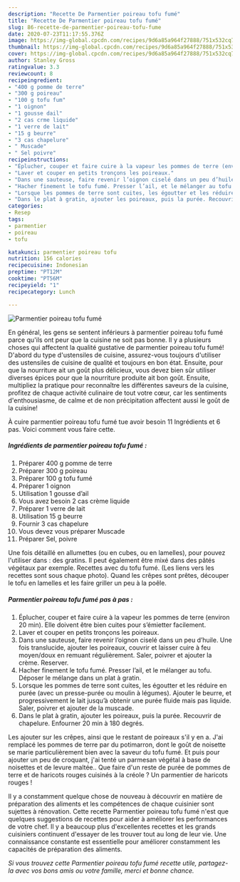 ```yaml
---
description: "Recette De Parmentier poireau tofu fumé"
title: "Recette De Parmentier poireau tofu fumé"
slug: 86-recette-de-parmentier-poireau-tofu-fume
date: 2020-07-23T11:17:55.376Z
image: https://img-global.cpcdn.com/recipes/9d6a85a964f27888/751x532cq70/parmentier-poireau-tofu-fume-photo-principale-de-la-recette.jpg
thumbnail: https://img-global.cpcdn.com/recipes/9d6a85a964f27888/751x532cq70/parmentier-poireau-tofu-fume-photo-principale-de-la-recette.jpg
cover: https://img-global.cpcdn.com/recipes/9d6a85a964f27888/751x532cq70/parmentier-poireau-tofu-fume-photo-principale-de-la-recette.jpg
author: Stanley Gross
ratingvalue: 3.3
reviewcount: 8
recipeingredient:
- "400 g pomme de terre"
- "300 g poireau"
- "100 g tofu fum"
- "1 oignon"
- "1 gousse dail"
- "2 cas crme liquide"
- "1 verre de lait"
- "15 g beurre"
- "3 cas chapelure"
- " Muscade"
- " Sel poivre"
recipeinstructions:
- "Éplucher, couper et faire cuire à la vapeur les pommes de terre (environ 20 min). Elle doivent être bien cuites pour s’émietter facilement."
- "Laver et couper en petits tronçons les poireaux."
- "Dans une sauteuse, faire revenir l’oignon ciselé dans un peu d’huile. Une fois translucide, ajouter les poireaux, couvrir et laisser cuire à feu moyen/doux en remuant régulièrement. Saler, poivrer et ajouter la crème. Reserver."
- "Hacher finement le tofu fumé. Presser l’ail, et le mélanger au tofu. Déposer le mélange dans un plat à gratin."
- "Lorsque les pommes de terre sont cuites, les égoutter et les réduire en purée (avec un presse-purée ou moulin à légumes). Ajouter le beurre, et progressivement le lait jusqu’à obtenir une purée fluide mais pas liquide. Saler, poivrer et ajouter de la muscade."
- "Dans le plat à gratin, ajouter les poireaux, puis la purée. Recouvrir de chapelure. Enfourner 20 min à 180 degrés."
categories:
- Resep
tags:
- parmentier
- poireau
- tofu

katakunci: parmentier poireau tofu 
nutrition: 156 calories
recipecuisine: Indonesian
preptime: "PT12M"
cooktime: "PT56M"
recipeyield: "1"
recipecategory: Lunch

---
```



![Parmentier poireau tofu fumé](https://img-global.cpcdn.com/recipes/9d6a85a964f27888/751x532cq70/parmentier-poireau-tofu-fume-photo-principale-de-la-recette.jpg)

En général, les gens se sentent inférieurs à parmentier poireau tofu fumé parce qu'ils ont peur que la cuisine ne soit pas bonne. Il y a plusieurs choses qui affectent la qualité gustative de parmentier poireau tofu fumé! D'abord du type d'ustensiles de cuisine, assurez-vous toujours d'utiliser des ustensiles de cuisine de qualité et toujours en bon état. Ensuite, pour que la nourriture ait un goût plus délicieux, vous devez bien sûr utiliser diverses épices pour que la nourriture produite ait bon goût. Ensuite, multipliez la pratique pour reconnaître les différentes saveurs de la cuisine, profitez de chaque activité culinaire de tout votre cœur, car les sentiments d'enthousiasme, de calme et de non précipitation affectent aussi le goût de la cuisine!

<!--inarticleads1-->

À cuire parmentier poireau tofu fumé tue avoir besoin 11 Ingrédients et 6 pas. Voici comment vous faire cette.

##### Ingrédients de parmentier poireau tofu fumé :

1. Préparer 400 g pomme de terre
1. Préparer 300 g poireau
1. Préparer 100 g tofu fumé
1. Préparer 1 oignon
1. Utilisation 1 gousse d’ail
1. Vous avez besoin 2 cas crème liquide
1. Préparer 1 verre de lait
1. Utilisation 15 g beurre
1. Fournir 3 cas chapelure
1. Vous devez vous préparer  Muscade
1. Préparer  Sel, poivre


Une fois détaillé en allumettes (ou en cubes, ou en lamelles), pour pouvez l&#39;utiliser dans : des gratins. Il peut également être mixé dans des pâtés végétaux par exemple. Recettes avec du tofu fumé. (Les liens vers les recettes sont sous chaque photo). Quand les crêpes sont prêtes, découper le tofu en lamelles et les faire griller un peu à la poêle. 

<!--inarticleads2-->

##### Parmentier poireau tofu fumé pas à pas :

1. Éplucher, couper et faire cuire à la vapeur les pommes de terre (environ 20 min). Elle doivent être bien cuites pour s’émietter facilement.
1. Laver et couper en petits tronçons les poireaux.
1. Dans une sauteuse, faire revenir l’oignon ciselé dans un peu d’huile. Une fois translucide, ajouter les poireaux, couvrir et laisser cuire à feu moyen/doux en remuant régulièrement. Saler, poivrer et ajouter la crème. Reserver.
1. Hacher finement le tofu fumé. Presser l’ail, et le mélanger au tofu. Déposer le mélange dans un plat à gratin.
1. Lorsque les pommes de terre sont cuites, les égoutter et les réduire en purée (avec un presse-purée ou moulin à légumes). Ajouter le beurre, et progressivement le lait jusqu’à obtenir une purée fluide mais pas liquide. Saler, poivrer et ajouter de la muscade.
1. Dans le plat à gratin, ajouter les poireaux, puis la purée. Recouvrir de chapelure. Enfourner 20 min à 180 degrés.


Les ajouter sur les crêpes, ainsi que le restant de poireaux s&#39;il y en a. J&#39;ai remplacé les pommes de terre par du potimarron, dont le goût de noisette se marie particulièrement bien avec la saveur du tofu fumé. Et puis pour ajouter un peu de croquant, j&#39;ai tenté un parmesan végétal à base de noisettes et de levure maltée.. Que faire d&#39;un reste de purée de pommes de terre et de haricots rouges cuisinés à la créole ? Un parmentier de haricots rouges ! 

<!--inarticleads1-->

<p>
Il y a constamment quelque chose de nouveau à découvrir en matière de préparation des aliments et les compétences de chaque cuisinier sont sujettes à rénovation. Cette recette Parmentier poireau tofu fumé n'est que quelques suggestions de recettes pour aider à améliorer les performances de votre chef. Il y a beaucoup plus d'excellentes recettes et les grands cuisiniers continuent d'essayer de les trouver tout au long de leur vie. Une connaissance constante est essentielle pour améliorer constamment les capacités de préparation des aliments.
</p>

<p>
<i>Si vous trouvez cette Parmentier poireau tofu fumé recette utile, partagez-la avec vos bons amis ou votre famille, merci et bonne chance.</i>
</p>
